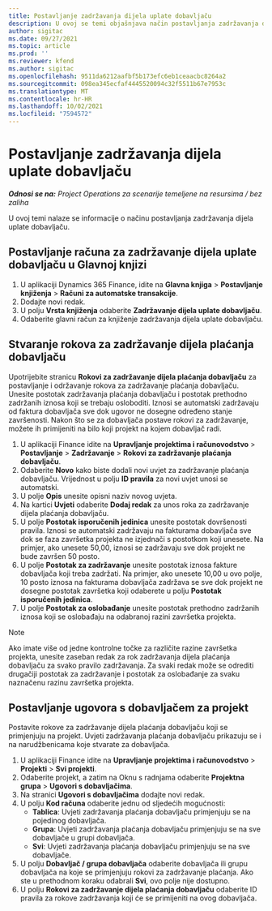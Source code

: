 ```yaml
---
title: Postavljanje zadržavanja dijela uplate dobavljaču
description: U ovoj se temi objašnjava način postavljanja zadržavanja dijela uplate dobavljaču.
author: sigitac
ms.date: 09/27/2021
ms.topic: article
ms.prod: ''
ms.reviewer: kfend
ms.author: sigitac
ms.openlocfilehash: 9511da6212aafbf5b173efc6eb1ceaacbc8264a2
ms.sourcegitcommit: 098ea345ecfaf4445520094c32f5511b67e7953c
ms.translationtype: MT
ms.contentlocale: hr-HR
ms.lasthandoff: 10/02/2021
ms.locfileid: "7594572"
---
```

# <a name="set-up-vendor-retention"></a>Postavljanje zadržavanja dijela uplate dobavljaču

_**Odnosi se na:** Project Operations za scenarije temeljene na resursima / bez zaliha_

U ovoj temi nalaze se informacije o načinu postavljanja zadržavanja dijela uplate dobavljaču.

## <a name="set-up-a-vendor-retention-account-in-general-ledger"></a>Postavljanje računa za zadržavanje dijela uplate dobavljaču u Glavnoj knjizi

1. U aplikaciji Dynamics 365 Finance, idite na **Glavna knjiga** > **Postavljanje knjiženja** > **Računi za automatske transakcije**.
2. Dodajte novi redak.
3. U polju **Vrsta knjiženja** odaberite **Zadržavanje dijela uplate dobavljaču**.
4. Odaberite glavni račun za knjiženje zadržavanja dijela uplate dobavljaču.

## <a name="create-vendor-retention-terms"></a>Stvaranje rokova za zadržavanje dijela plaćanja dobavljaču

Upotrijebite stranicu **Rokovi za zadržavanje dijela plaćanja dobavljaču** za postavljanje i održavanje rokova za zadržavanje plaćanja dobavljaču. Unesite postotak zadržavanja plaćanja dobavljaču i postotak prethodno zadržanih iznosa koji se trebaju osloboditi. Iznosi se automatski zadržavaju od faktura dobavljača sve dok ugovor ne dosegne određeno stanje završenosti. Nakon što se za dobavljača postave rokovi za zadržavanje, možete ih primijeniti na bilo koji projekt na kojem dobavljač radi.

1. U aplikaciji Finance idite na **Upravljanje projektima i računovodstvo** > **Postavljanje** > **Zadržavanje** > **Rokovi za zadržavanje plaćanja dobavljaču**.
2. Odaberite **Novo** kako biste dodali novi uvjet za zadržavanje plaćanja dobavljaču. Vrijednost u polju **ID pravila** za novi uvjet unosi se automatski. 
3. U polje **Opis** unesite opisni naziv novog uvjeta.
4. Na kartici **Uvjeti** odaberite **Dodaj redak** za unos roka za zadržavanje dijela plaćanja dobavljaču.
5. U polje **Postotak isporučenih jedinica** unesite postotak dovršenosti pravila. Iznosi se automatski zadržavaju na fakturama dobavljača sve dok se faza završetka projekta ne izjednači s postotkom koji unesete. Na primjer, ako unesete 50,00, iznosi se zadržavaju sve dok projekt ne bude završen 50 posto.
6. U polje **Postotak za zadržavanje** unesite postotak iznosa fakture dobavljača koji treba zadržati. Na primjer, ako unesete 10,00 u ovo polje, 10 posto iznosa na fakturama dobavljača zadržava se sve dok projekt ne dosegne postotak završetka koji odaberete u polju **Postotak isporučenih jedinica**.
7. U polje **Postotak za oslobađanje** unesite postotak prethodno zadržanih iznosa koji se oslobađaju na odabranoj razini završetka projekta.

> [!NOTE]
> Ako imate više od jedne kontrolne točke za različite razine završetka projekta, unesite zaseban redak za rok zadržavanja dijela plaćanja dobavljaču za svako pravilo zadržavanja. Za svaki redak može se odrediti drugačiji postotak za zadržavanje i postotak za oslobađanje za svaku naznačenu razinu završetka projekta.

## <a name="set-up-a-vendor-agreement-for-the-project"></a>Postavljanje ugovora s dobavljačem za projekt

Postavite rokove za zadržavanje dijela plaćanja dobavljaču koji se primjenjuju na projekt. Uvjeti zadržavanja plaćanja dobavljaču prikazuju se i na narudžbenicama koje stvarate za dobavljača.

1. U aplikaciji Finance idite na **Upravljanje projektima i računovodstvo** > **Projekti** > **Svi projekti**. 
2. Odaberite projekt, a zatim na Oknu s radnjama odaberite **Projektna grupa** > **Ugovori s dobavljačima**.
3. Na stranici **Ugovori s dobavljačima** dodajte novi redak.
4. U polju **Kod računa** odaberite jednu od sljedećih mogućnosti:
   - **Tablica**: Uvjeti zadržavanja plaćanja dobavljaču primjenjuju se na pojedinog dobavljača.
   - **Grupa**: Uvjeti zadržavanja plaćanja dobavljaču primjenjuju se na sve dobavljače u grupi dobavljača.
   - **Svi**: Uvjeti zadržavanja plaćanja dobavljaču primjenjuju se na sve dobavljače.
5. U polju **Dobavljač / grupa dobavljača** odaberite dobavljača ili grupu dobavljača na koje se primjenjuju rokovi za zadržavanje plaćanja. Ako ste u prethodnom koraku odabrali **Svi**, ovo polje nije dostupno.
6. U polju **Rokovi za zadržavanje dijela plaćanja dobavljaču** odaberite ID pravila za rokove zadržavanja koji će se primijeniti na ovog dobavljača.

